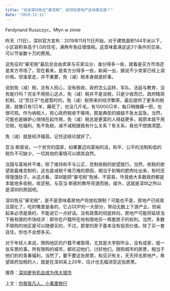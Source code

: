 ```yaml
---
title: "说说深圳免征“豪宅税”，如何吃房地产这块臭豆腐？"
date: "2019-11-11"
---
```


Ferdynand Ruszczyc，Młyn w zimie

  

昨天（11日），深圳官方宣布：2019年11月11日开始，对于建筑面积144平米以下，小区容积率高于1.0的住宅，满两年免征增值税。这意味着满足这3个条件的交易，可以节省数十万的费用。  

  

这免征的“豪宅税”最后总会由卖家与买家瓜分，谁分得多一些，就看是买方市场还是卖方市场了，现在看来，是卖方分得多一些，新闻一出，据说不少卖家已经上调价格。但谁拿走，并不重要，免（减）税本身就是好事。

  

说到免（减）税，总有人担心，没有税收，政府怎么运转，军队、法庭与教育，没有能行吗？完全不用担心这点，免（减）税并不是没税，只是少收而已，政府精简机制，过“苦日子”也是暂时的，免（减）税带来的经济繁荣，最后提供了更多的税源，就像只有1只羊，薅死了，也没几斤毛，有10000只羊，每只稍微薅一把，也很可观。作为纳税人，担心政府税收不够用，那是典型的娘娘不急太监急。当然，可能也是嫉妒心悄悄在起作用，免（减）税总是更富的人得益更多，我原本就不用交税，吃福利，免不免税，减不减税跟我有什么关系？有关系，我也不想搞清楚。

  

免（减）就是经济福音。记住这结论就好了。

  

亚当·斯密说，一个贫穷的国家，如果要迈向富裕的话，和平、公平的法制和低的税负不可缺少，一切其他的事情可以顺其自然。

  

治国与富裕并不难，除了维持和平与公正，克制收税的欲望就行。当然，收税的欲望是最难克制的，这也是减税千难万难的原因，相当于到嘴的肥肉吐出来，有时还得饿饿肚子。从这点看，深圳能把“豪宅税”免掉，不容易，毕竟绝大多数政府都是本能地多收税，收足税，与亚当·斯密的教导背道而驰，或许，这就是深圳之所以是深圳的原因吧。

  

深圳免征“豪宅税”，是不是意味着房地产将放松限制？可能也不是，房地产已经臭豆腐化了，吃的嘴里是香的，它占GDP的一大部分，带动无数上下游产业，但闻起来必须是臭的，不能说它一点好话。没有政策的彻底转向，房地产可能将延续当下极有限的市场经济：即你在户籍所在地有限地买一两套房子的权利。当然，多数不限购的地区是可以随便买的，不过，那里的房子基本没有投资价值，除了买一套自住，你也不会想多买。

  

对于年轻人来说，限购地区的户籍不难取得，尤其是大学刚毕业，没有成家，就一张车票的事。所有限购的城市，都欢迎他们，讨好他们。限购城市的房票，相当于他们的的青春福利，当然了，要不要这张房票，和见识有关，天天抨击房地产，希望政府加税的人，就是在深圳呆上20年，估计也无福消受这张房票。

  

推荐：[深圳更有机会成为伟大城市](http://mp.weixin.qq.com/s?__biz=MjM5NDU0Mjk2MQ==&mid=2651634532&idx=1&sn=be71537343ab2d0ff6b6a364387f6eba&chksm=bd7e3f7a8a09b66c918a352a45a8806d541ce6f0e1ecc16e3c1b72327db644795dd14ece757a&scene=21#wechat_redirect)  

上文：[你我皆凡人，小事里修行](http://mp.weixin.qq.com/s?__biz=MjM5NDU0Mjk2MQ==&mid=2651636009&idx=1&sn=687c9e57d941d55bb6ccfaff2f557e66&chksm=bd7e45378a09cc2190fc37a464eedf0d38b3dff8f35ad7312bd12e3cdf4bf3e25f745d3e0377&scene=21#wechat_redirect)
